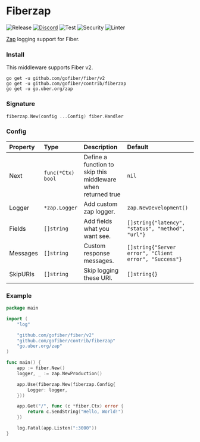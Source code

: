 # Fiberzap

![Release](https://img.shields.io/github/release/gofiber/contrib.svg)
[![Discord](https://img.shields.io/discord/704680098577514527?style=flat&label=%F0%9F%92%AC%20discord&color=00ACD7)](https://gofiber.io/discord)
![Test](https://github.com/gofiber/contrib/workflows/Tests/badge.svg)
![Security](https://github.com/gofiber/contrib/workflows/Security/badge.svg)
![Linter](https://github.com/gofiber/contrib/workflows/Linter/badge.svg)

[Zap](https://github.com/uber-go/zap) logging support for Fiber.

### Install

This middleware supports Fiber v2.

```
go get -u github.com/gofiber/fiber/v2
go get -u github.com/gofiber/contrib/fiberzap
go get -u go.uber.org/zap
```

### Signature

```go
fiberzap.New(config ...Config) fiber.Handler
```

### Config

| Property       | Type                            | Description                                                                                                                                                                                             | Default                         |
| :------------- | :------------------------------ | :------------------------------------------------------------------------------------------------------------------------------------------------------------------------------------------------------ | :------------------------------ |
| Next           | `func(*Ctx) bool`               | Define a function to skip this middleware when returned true                                                                                                                                                                   | `nil`                           |
| Logger | `*zap.Logger`        | Add custom zap logger.                                                                                                                                  | `zap.NewDevelopment()`                      |
| Fields   | `[]string` | Add fields what you want see.                                                                                                                                 | `[]string{"latency", "status", "method", "url"}` |
| Messages       | `[]string`              | Custom response messages. | `[]string{"Server error", "Client error", "Success"}`                           |                
| SkipURIs       | `[]string`              | Skip logging these URI. | `[]string{}`                           |                

### Example
```go
package main

import (
    "log"

    "github.com/gofiber/fiber/v2"
    "github.com/gofiber/contrib/fiberzap"
    "go.uber.org/zap"
)

func main() {
    app := fiber.New()
    logger, _ := zap.NewProduction()

    app.Use(fiberzap.New(fiberzap.Config{
        Logger: logger,
    }))

    app.Get("/", func (c *fiber.Ctx) error {
        return c.SendString("Hello, World!")
    })

    log.Fatal(app.Listen(":3000"))
}
```
